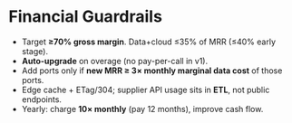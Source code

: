 # Financial Guardrails

- Target **≥70% gross margin**. Data+cloud ≤35% of MRR (≤40% early stage).
- **Auto-upgrade** on overage (no pay-per-call in v1).
- Add ports only if **new MRR ≥ 3× monthly marginal data cost** of those ports.
- Edge cache + ETag/304; supplier API usage sits in **ETL**, not public endpoints.
- Yearly: charge **10× monthly** (pay 12 months), improve cash flow.
